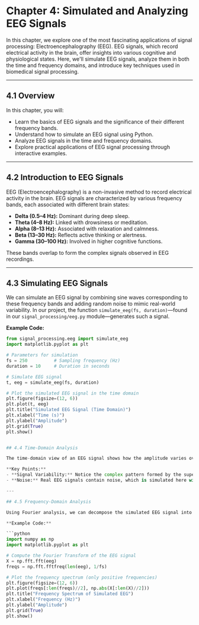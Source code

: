 # Chapter 4: Simulated and Analyzing EEG Signals

In this chapter, we explore one of the most fascinating applications of signal processing: Electroencephalography (EEG). EEG signals, which record electrical activity in the brain, offer insights into various cognitive and physiological states. Here, we'll simulate EEG signals, analyze them in both the time and frequency domains, and introduce key techniques used in biomedical signal processing.

---

## 4.1 Overview

In this chapter, you will:
- Learn the basics of EEG signals and the significance of their different frequency bands.
- Understand how to simulate an EEG signal using Python.
- Analyze EEG signals in the time and frequency domains.
- Explore practical applications of EEG signal processing through interactive examples.

---

## 4.2 Introduction to EEG Signals

EEG (Electroencephalography) is a non-invasive method to record electrical activity in the brain. EEG signals are characterized by various frequency bands, each associated with different brain states:

- **Delta (0.5–4 Hz):** Dominant during deep sleep.
- **Theta (4–8 Hz):** Linked with drowsiness or meditation.
- **Alpha (8–13 Hz):** Associated with relaxation and calmness.
- **Beta (13–30 Hz):** Reflects active thinking or alertness.
- **Gamma (30–100 Hz):** Involved in higher cognitive functions.

These bands overlap to form the complex signals observed in EEG recordings.

---

## 4.3 Simulating EEG Signals

We can simulate an EEG signal by combining sine waves corresponding to these frequency bands and adding random noise to mimic real-world variability. In our project, the function `simulate_eeg(fs, duration)`—found in our `signal_processing/eeg.py` module—generates such a signal.

**Example Code:**

```python
from signal_processing.eeg import simulate_eeg
import matplotlib.pyplot as plt

# Parameters for simulation
fs = 250          # Sampling frequency (Hz)
duration = 10     # Duration in seconds

# Simulate EEG signal
t, eeg = simulate_eeg(fs, duration)

# Plot the simulated EEG signal in the time domain
plt.figure(figsize=(12, 6))
plt.plot(t, eeg)
plt.title("Simulated EEG Signal (Time Domain)")
plt.xlabel("Time (s)")
plt.ylabel("Amplitude")
plt.grid(True)
plt.show()


## 4.4 Time-Domain Analysis

The time-domain view of an EEG signal shows how the amplitude varies over time. By examining these fluctuations, you can gain insights into transient events, artifacts, or rhythmic patterns inherent to brain activity.

**Key Points:**
- **Signal Variability:** Notice the complex pattern formed by the superposition of multiple frequency components.
- **Noise:** Real EEG signals contain noise, which is simulated here with random variations.

---

## 4.5 Frequency-Domain Analysis

Using Fourier analysis, we can decompose the simulated EEG signal into its constituent frequencies. This is crucial for understanding the power distribution across different EEG bands.

**Example Code:**

```python
import numpy as np
import matplotlib.pyplot as plt

# Compute the Fourier Transform of the EEG signal
X = np.fft.fft(eeg)
freqs = np.fft.fftfreq(len(eeg), 1/fs)

# Plot the frequency spectrum (only positive frequencies)
plt.figure(figsize=(12, 6))
plt.plot(freqs[:len(freqs)//2], np.abs(X[:len(X)//2]))
plt.title("Frequency Spectrum of Simulated EEG")
plt.xlabel("Frequency (Hz)")
plt.ylabel("Amplitude")
plt.grid(True)
plt.show()
